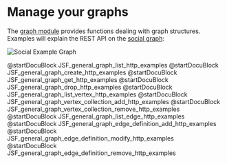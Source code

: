 Manage your graphs
==================

The [graph module](../Graphs/README.md) provides functions dealing with graph structures.
Examples will explain the REST API on the [social graph](../Graphs/README.md#the-social-graph):

![Social Example Graph](../Graphs/social_graph.png)

@startDocuBlock JSF_general_graph_list_http_examples
@startDocuBlock JSF_general_graph_create_http_examples
@startDocuBlock JSF_general_graph_get_http_examples
@startDocuBlock JSF_general_graph_drop_http_examples
@startDocuBlock JSF_general_graph_list_vertex_http_examples
@startDocuBlock JSF_general_graph_vertex_collection_add_http_examples
@startDocuBlock JSF_general_graph_vertex_collection_remove_http_examples
@startDocuBlock JSF_general_graph_list_edge_http_examples
@startDocuBlock JSF_general_graph_edge_definition_add_http_examples
@startDocuBlock JSF_general_graph_edge_definition_modify_http_examples
@startDocuBlock JSF_general_graph_edge_definition_remove_http_examples
